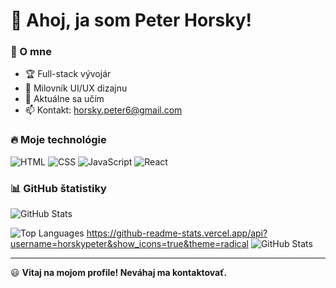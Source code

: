 # 👋 Ahoj, ja som Peter Horsky!

### 🚀 O mne
- 🏆 Full-stack vývojár
- 🎨 Milovník UI/UX dizajnu
- 🌱 Aktuálne sa učím 
- 📫 Kontakt: horsky.peter6@gmail.com

### 🔥 Moje technológie
![HTML](https://img.shields.io/badge/HTML5-E34F26?style=for-the-badge&logo=html5&logoColor=white)
![CSS](https://img.shields.io/badge/CSS3-1572B6?style=for-the-badge&logo=css3&logoColor=white)
![JavaScript](https://img.shields.io/badge/JavaScript-F7DF1E?style=for-the-badge&logo=javascript&logoColor=black)
![React](https://img.shields.io/badge/React-61DAFB?style=for-the-badge&logo=react&logoColor=black)

### 📊 GitHub štatistiky
![GitHub Stats](https://github-readme-stats.vercel.app/api?username=horskypeter&show_icons=true&theme=radical)

![Top Languages](https://github-readme-stats.vercel.app/api/top-langs/?username=horskypeter&layout=compact&theme=radical)
https://github-readme-stats.vercel.app/api?username=horskypeter&show_icons=true&theme=radical
![GitHub Stats](https://github-readme-stats.vercel.app/api?username=TVOJE-POUZIVATELSKE-MENO&show_icons=true&theme=radical)

---

😃 **Vitaj na mojom profile! Neváhaj ma kontaktovať.**
